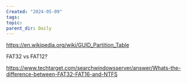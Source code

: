```yaml
---
Created: "2024-05-09"
tags: 
topic: 
parent_dir: Daily
---
```

https://en.wikipedia.org/wiki/GUID_Partition_Table

FAT32 vs FAT12?

https://www.techtarget.com/searchwindowsserver/answer/Whats-the-difference-between-FAT32-FAT16-and-NTFS